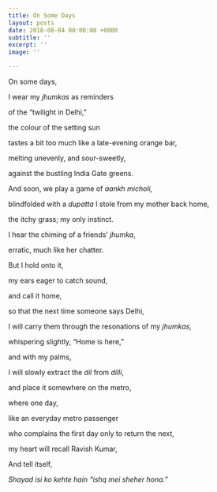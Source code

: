 ```yaml
---
title: On Some Days
layout: posts
date: 2018-08-04 00:00:00 +0000
subtitle: ''
excerpt: ''
image: ''

---
```

On some days,

I wear my _jhumkas_ as reminders

of the “twilight in Delhi,”

the colour of the setting sun

tastes a bit too much like a late-evening orange bar,

melting unevenly, and sour-sweetly,

against the bustling India Gate greens.

And soon, we play a game of _aankh micholi,_

blindfolded with a _dupatta_ I stole from my mother back home,

the itchy grass; my only instinct.

I hear the chiming of a friends’ _jhumka_,

erratic, much like her chatter.

But I hold onto it,

my ears eager to catch sound,

and call it home,

so that the next time someone says Delhi,

I will carry them through the resonations of my _jhumkas,_

whispering slightly, “Home is here,”

and with my palms,

I will slowly extract the _dil_ from _dilli_,

and place it somewhere on the metro,

where one day, 

like an everyday metro passenger

who complains the first day only to return the next,

my heart will recall Ravish Kumar,

And tell itself,

_Shayad isi ko kehte hain “ishq mei sheher hona.”_